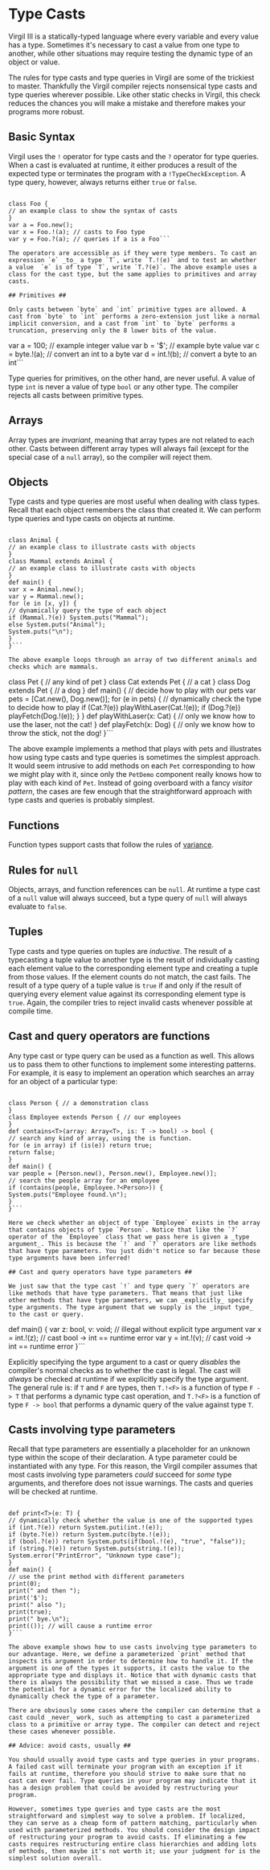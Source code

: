# Type Casts #

Virgil III is a statically-typed language where every variable and every value has a type. Sometimes it's necessary to cast a value from one type to another, while other situations may require testing the dynamic type of an object or value.

The rules for type casts and type queries in Virgil are some of the trickiest to master. Thankfully the Virgil compiler rejects nonsensical type casts and type queries wherever possible. Like other static checks in Virgil, this check reduces the chances you will make a mistake and therefore makes your programs more robust.

## Basic Syntax ##

Virgil uses the `!` operator for type casts and the `?` operator for type queries. When a cast is evaluated at runtime, it either produces a result of the expected type or terminates the program with a `!TypeCheckException`. A type query, however, always returns either `true` or `false`.

```

class Foo {
// an example class to show the syntax of casts
}
var a = Foo.new();
var x = Foo.!(a); // casts to Foo type
var y = Foo.?(a); // queries if a is a Foo```

The operators are accessible as if they were type members. To cast an expression `e` _to_ a type `T`, write `T.!(e)` and to test an whether a value  `e` is of type `T`, write `T.?(e)`. The above example uses a class for the cast type, but the same applies to primitives and array casts.

## Primitives ##

Only casts between `byte` and `int` primitive types are allowed. A cast from `byte` to `int` performs a zero-extension just like a normal implicit conversion, and a cast from `int` to `byte` performs a truncation, preserving only the 8 lower bits of the value.

```

var a = 100; // example integer value
var b = '$'; // example byte value
var c = byte.!(a); // convert an int to a byte
var d = int.!(b);  // convert a byte to an int```

Type queries for primitives, on the other hand, are never useful. A value of type `int` is never a value of type `bool` or any other type. The compiler rejects all casts between primitive types.

## Arrays ##

Array types are _invariant_, meaning that array types are not related to each other. Casts between different array types will always fail (except for the special case of a `null` array), so the compiler will reject them.

## Objects ##

Type casts and type queries are most useful when dealing with class types. Recall that each object remembers the class that created it. We can perform type queries and type casts on objects at runtime.

```

class Animal {
// an example class to illustrate casts with objects
}
class Mammal extends Animal {
// an example class to illustrate casts with objects
}
def main() {
var x = Animal.new();
var y = Mammal.new();
for (e in [x, y]) {
// dynamically query the type of each object
if (Mammal.?(e)) System.puts("Mammal");
else System.puts("Animal");
System.puts("\n");
}
}```

The above example loops through an array of two different animals and checks which are mammals.

```

class Pet { // any kind of pet
}
class Cat extends Pet { // a cat
}
class Dog extends Pet { // a dog
}
def main() {
// decide how to play with our pets
var pets = [Cat.new(), Dog.new()];
for (e in pets) {
// dynamically check the type to decide how to play
if (Cat.?(e)) playWithLaser(Cat.!(e));
if (Dog.?(e)) playFetch(Dog.!(e));
}
}
def playWithLaser(x: Cat) {
// only we know how to use the laser, not the cat!
}
def playFetch(x: Dog) {
// only we know how to throw the stick, not the dog!
}```

The above example implements a method that plays with pets and illustrates how using type casts and type queries is sometimes the simplest approach. It would seem intrusive to add methods on each `Pet` corresponding to how we might play with it,  since only the `PetDemo` component really knows how to play with each kind of `Pet`. Instead of going overboard with a fancy _visitor pattern_, the cases are few enough that the straightforward approach with type casts and queries is probably simplest.

## Functions ##

Function types support casts that follow the rules of [variance](TutorialVariance.md).

## Rules for `null` ##

Objects, arrays, and function references can be `null`. At runtime a type cast of a `null` value will always succeed, but a type query of `null` will always evaluate to `false`.

## Tuples ##

Type casts and type queries on tuples are _inductive_. The result of a typecasting a tuple value to another type is the result of individually casting each element value to the corresponding element type and creating a tuple from those values. If the element counts do not match, the cast fails. The result of a type query of a tuple value is `true` if and only if the result of querying every element value against its corresponding element type is `true`. Again, the compiler tries to reject invalid casts whenever possible at compile time.

## Cast and query operators are functions ##

Any type cast or type query can be used as a function as well. This allows us to pass them to other functions to implement some interesting patterns. For example, it is easy to implement an operation which searches an array for an object of a particular type:

```

class Person { // a demonstration class
}
class Employee extends Person { // our employees
}
def contains<T>(array: Array<T>, is: T -> bool) -> bool {
// search any kind of array, using the is function.
for (e in array) if (is(e)) return true;
return false;
}
def main() {
var people = [Person.new(), Person.new(), Employee.new()];
// search the people array for an employee
if (contains(people, Employee.?<Person>)) {
System.puts("Employee found.\n");
}
}```

Here we check whether an object of type `Employee` exists in the array that contains objects of type `Person`. Notice that like the `?` operator of the `Employee` class that we pass here is given a _type argument_. This is because the `!` and `?` operators are like methods that have type parameters. You just didn't notice so far because those type arguments have been inferred!

## Cast and query operators have type parameters ##

We just saw that the type cast `!` and type query `?` operators are like methods that have type parameters. That means that just like other methods that have type parameters, we can _explicitly_ specify type arguments. The type argument that we supply is the _input type_ to the cast or query.

```

def main() {
var z: bool, v: void;
// illegal without explicit type argument
var x = int.!<bool>(z); // cast bool -> int == runtime error
var y = int.!<void>(v); // cast void -> int == runtime error
}```

Explicitly specifying the type argument to a cast or query _disables_ the compiler's normal checks as to whether the cast is legal. The cast will _always_ be checked at runtime if we explicitly specify the type argument. The general rule is: if `T` and `F` are types, then `T.!<F>` is a function of type `F -> T` that performs a dynamic type cast operation, and `T.?<F>` is a function of type `F -> bool` that performs a dynamic query of the value against type `T`.

## Casts involving type parameters ##

Recall that type parameters are essentially a placeholder for an unknown type within the scope of their declaration. A type parameter could be instantiated with any type. For this reason, the Virgil compiler assumes that most casts involving type parameters _could_ succeed for _some_ type arguments, and therefore does not issue warnings. The casts and queries will be checked at runtime.

```

def print<T>(e: T) {
// dynamically check whether the value is one of the supported types
if (int.?(e)) return System.puti(int.!(e));
if (byte.?(e)) return System.putc(byte.!(e));
if (bool.?(e)) return System.puts(if(bool.!(e), "true", "false"));
if (string.?(e)) return System.puts(string.!(e));
System.error("PrintError", "Unknown type case");
}
def main() {
// use the print method with different parameters
print(0);
print(" and then ");
print('$');
print(" also ");
print(true);
print(" bye.\n");
print(()); // will cause a runtime error
}```

The above example shows how to use casts involving type parameters to our advantage. Here, we define a parameterized `print` method that inspects its argument in order to determine how to handle it. If the argument is one of the types it supports, it casts the value to the appropriate type and displays it. Notice that with dynamic casts that there is always the possibility that we missed a case. Thus we trade the potential for a dynamic error for the localized ability to dynamically check the type of a parameter.

There are obviously some cases where the compiler can determine that a cast could _never_ work, such as attempting to cast a parameterized class to a primitive or array type. The compiler can detect and reject these cases whenever possible.

## Advice: avoid casts, usually ##

You should usually avoid type casts and type queries in your programs. A failed cast will terminate your program with an exception if it fails at runtime, therefore you should strive to make sure that no cast can ever fail. Type queries in your program may indicate that it has a design problem that could be avoided by restructuring your program.

However, sometimes type queries and type casts are the most straightforward and simplest way to solve a problem. If localized, they can serve as a cheap form of pattern matching, particularly when used with parameterized methods. You should consider the design impact of restructuring your program to avoid casts. If eliminating a few casts requires restructuring entire class hierarchies and adding lots of methods, then maybe it's not worth it; use your judgment for is the simplest solution overall.